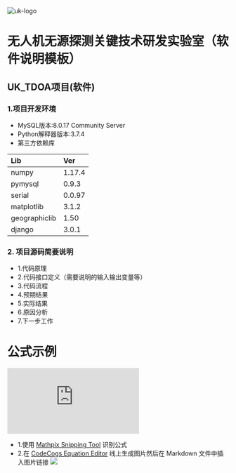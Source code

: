 ![uk-logo](https://s2.ax1x.com/2020/01/19/1C8qXt.png)
# 无人机无源探测关键技术研发实验室（软件说明模板）
## UK_TDOA项目(软件)

### 1.项目开发环境

- MySQL版本:8.0.17 Community Server
- Python解释器版本:3.7.4
- 第三方依赖库
    
|Lib            |Ver    |
|:----          |:----  |
|numpy          |1.17.4 |
|pymysql        |0.9.3  |
|serial         |0.0.97 |
|matplotlib     |3.1.2  |
|geographiclib  |1.50   |
|django         |3.0.1  |

### 2. 项目源码简要说明
- 1.代码原理
- 2.代码接口定义（需要说明的输入输出变量等）
- 3.代码流程
- 4.预期结果
- 5.实际结果
- 6.原因分析
- 7.下一步工作

# 公式示例

![](http://latex.codecogs.com/gif.latex?%24%5Cmathbf%7BP%7D_%7Bk%20%7C%20k%7D%3D%5Cleft%28%5Cmathbf%7BI%7D-%5Cmathbf%7BK%7D_%7Bk%7D%20%5Cmathbf%7Bg%7D_%7B%5Cmathbf%7Bi%7D%7D%5Cleft%28%5Cmathbf%7Bz%7D_%7Bk%7D%2C%20%5Chat%7B%5Cmathbf%7Bx%7D%7D_%7Bk%7D%5Cright%29%5Cright%29%20%5Cmathbf%7BP%7D_%7Bk%20%7C%20k-1%7D%5Cleft%28%5Cmathbf%7BI%7D-%5Cmathbf%7BK%7D_%7Bk%7D%20%5Cmathbf%7Bg%7D_%7B%5Cmathbf%7Bi%7D%7D%5Cleft%28%5Cmathbf%7Bz%7D_%7Bk%7D%2C%20%5Chat%7B%5Cmathbf%7Bx%7D%7D_%7Bk%7D%5Cright%29%5Cright%29%5E%7BT%7D&plus;%5Cmathbf%7BK%7D_%7Bk%7D%20%5Cmathbf%7BR%7D_%7Bk%7D%20%5Cmathbf%7BK%7D_%7Bk%7D%5E%7BT%7D%24)

- 1.使用 [Mathpix Snipping Tool](https://mathpix.com/) 识别公式
- 2.在 [CodeCogs Equation Editor](http://latex.codecogs.com/) 线上生成图片然后在 Markdown 文件中插入图片链接
![](https://tding.top/archives/22f997b6/1.png)


